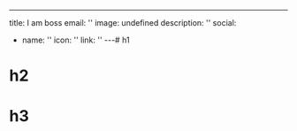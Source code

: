 ---
title: I am boss
email: ''
image: undefined
description: ''
social:
  - name: ''
    icon: ''
    link: ''
---# h1
# h2
# h3
